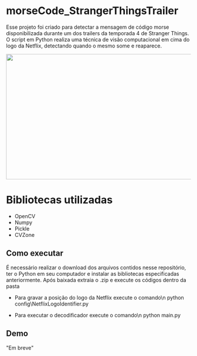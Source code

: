 # morseCode_StrangerThingsTrailer

Esse projeto foi criado para detectar a mensagem de código morse disponibilizada durante um dos trailers da temporada 4 de Stranger Things. O script em Python realiza uma técnica de visão computacional em cima do logo da Netflix, detectando quando o mesmo some e reaparece.

<p align="left">
  <img src="https://github.com/juniorverli/deeplearning/blob/main/assets/morseCode_StrangerThingsTrailer.gif" width="601" height="342">
</p>

# Bibliotecas utilizadas
- OpenCV
- Numpy
- Pickle
- CVZone

## Como executar
É necessário realizar o download dos arquivos contidos nesse repositório, ter o Python em seu computador e instalar as bibliotecas especificadas anteriormente. Após baixada extraia o .zip e execute os códigos dentro da pasta

- Para gravar a posição do logo da Netflix execute o comando\n
python config\NetflixLogoIdentifier.py

- Para executar o decodificador execute o comando\n
python main.py

## Demo

"Em breve"
